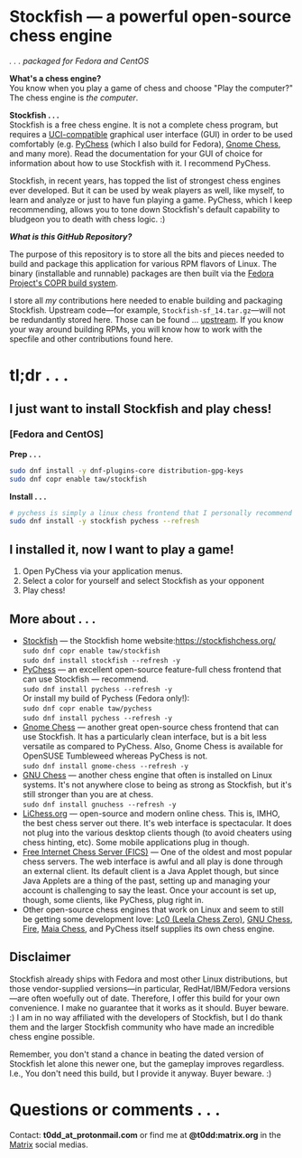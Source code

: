 # Stockfish — a powerful open-source chess engine

_.&nbsp;.&nbsp;.&nbsp;packaged for Fedora and CentOS_

**What's a chess engine?**  
You know when you play a game of chess and choose "Play the computer?" The chess engine is _the computer_.

**Stockfish . . .**  
Stockfish is a free chess engine. It is not a complete chess program, but
requires a
[UCI-compatible](https://en.wikipedia.org/wiki/Universal_Chess_Interface)
graphical user interface (GUI) in order to be used comfortably (e.g.
[PyChess](https://github.com/taw00/pychess-rpm) (which I also build for
Fedora), [Gnome Chess](https://wiki.gnome.org/Apps/Chess), and many more). Read
the documentation for your GUI of choice for information about how to use
Stockfish with it. I recommend PyChess.

Stockfish, in recent years, has topped the list of strongest chess engines ever
developed. But it can be used by weak players as well, like myself, to learn
and analyze or just to have fun playing a game. PyChess, which I keep
recommending, allows you to tone down Stockfish's default capability to
bludgeon you to death with chess logic. :)

_**What is this GitHub Repository?**_

The purpose of this repository is to store all the bits and pieces needed to
build and package this application for various RPM flavors of Linux. The binary
(installable and runnable) packages are then built via the [Fedora Project's
COPR build system](https://copr.fedorainfracloud.org/coprs/taw/stockfish/).

I store all *my* contributions here needed to enable building and packaging
Stockfish.  Upstream code—for example, `Stockfish-sf_14.tar.gz`—will not be
redundantly stored here. Those can be found ...
[upstream](https://github.com/official-stockfish/Stockfish). If you know your
way around building RPMs, you will know how to work with the specfile and other
contributions found here.

# tl;dr&nbsp;.&nbsp;.&nbsp;.

## I just want to install Stockfish and play chess!

### [Fedora and CentOS]

**Prep&nbsp;.&nbsp;.&nbsp;.**
```bash
sudo dnf install -y dnf-plugins-core distribution-gpg-keys
sudo dnf copr enable taw/stockfish
```

**Install&nbsp;.&nbsp;.&nbsp;.**
```bash
# pychess is simply a linux chess frontend that I personally recommend
sudo dnf install -y stockfish pychess --refresh
```

<!-- ... OPENSUSE ALREADY SHIPS THE LATEST
### [OpenSUSE]

**Prep (Leap 15.X)&nbsp;.&nbsp;.&nbsp;.**
```sh
# Install GPG keys
sudo rpm --import https://download.copr.fedorainfracloud.org/results/taw/stockfish/pubkey.gpg
# Configure and enable the Stockfish repository
sudo echo "\
[copr:copr.fedorainfracloud.org:taw:stockfish]
name=Copr repo for stockfish owned by taw
baseurl=https://download.copr.fedorainfracloud.org/results/taw/stockfish/opensuse-tumbleweed-$basearch/
type=rpm-md
skip_if_unavailable=True
gpgcheck=1
gpgkey=https://download.copr.fedorainfracloud.org/results/taw/stockfish/pubkey.gpg
repo_gpgcheck=0
enabled=1
enabled_metadata=1
" > /etc/zypp/repos.d/_copr\:copr.fedorainfracloud.org\:taw\:stockfish.repo
sudo zypper refresh
```

**Prep (Tumbleweed)&nbsp;.&nbsp;.&nbsp;.**
```sh
# Install GPG keys
sudo rpm --import https://download.copr.fedorainfracloud.org/results/taw/stockfish/pubkey.gpg
# Configure and enable the Stockfish repository
sudo echo "\
[copr:copr.fedorainfracloud.org:taw:stockfish]
name=Copr repo for stockfish owned by taw
baseurl=https://download.copr.fedorainfracloud.org/results/taw/stockfish/opensuse-leap-$releasever-$basearch/
type=rpm-md
skip_if_unavailable=True
gpgcheck=1
gpgkey=https://download.copr.fedorainfracloud.org/results/taw/stockfish/pubkey.gpg
repo_gpgcheck=0
enabled=1
enabled_metadata=1
" > /etc/zypp/repos.d/_copr\:copr.fedorainfracloud.org\:taw\:stockfish.repo
sudo zypper refresh
```

**Install (on OpenSUSE Tumbleweed)&nbsp;.&nbsp;.&nbsp;.**
```bash
# gnome-chess is one of the only desktop chess frontends shipped with OpenSUSE
# and only Tumbleweed, oddly
sudo zypper install stockfish gnome-chess
```
-->

## I installed it, now I want to play a game!

1. Open PyChess via your application menus.
2. Select a color for yourself and select Stockfish as your opponent
3. Play chess!

## More about&nbsp;.&nbsp;.&nbsp;.

* [Stockfish](https://stockfishchess.org/) — the Stockfish home website:<https://stockfishchess.org/>  
  `sudo dnf copr enable taw/stockfish`  
  `sudo dnf install stockfish --refresh -y`
* [PyChess](https://pychess.github.io/) — an excellent open-source feature-full
  chess frontend that can use Stockfish — recommend.  
  `sudo dnf install pychess --refresh -y`  
  Or install my build of Pychess (Fedora only!):  
  `sudo dnf copr enable taw/pychess`  
  `sudo dnf install pychess --refresh -y`
* [Gnome Chess](https://wiki.gnome.org/Apps/Chess) — another great open-source
  chess frontend that can use Stockfish. It has a particularly clean interface,
  but is a bit less versatile as compared to PyChess. Also, Gnome Chess is
  available for OpenSUSE Tumbleweed whereas PyChess is not.  
  `sudo dnf install gnome-chess --refresh -y`
* [GNU Chess](https://www.gnu.org/software/chess/) — another chess engine that
  often is installed on Linux systems. It's not anywhere close to being as
  strong as Stockfish, but it's still stronger than you are at chess.  
  `sudo dnf install gnuchess --refresh -y`
* [LiChess.org](https://lichess.org/) — open-source and modern online chess.
  This is, IMHO, the best chess server out there. It's web interface is
  spectacular. It does not plug into the various desktop clients though (to avoid
  cheaters using chess hinting, etc). Some mobile applications plug in though.
* [Free Internet Chess Server (FICS)](https://www.freechess.org/) — One of the
  oldest and most popular chess servers. The web interface is awful and all
  play is done through an external client. Its default client is a Java Applet
  though, but since Java Applets are a thing of the past, setting up and
  managing your account is challenging to say the least. Once your account is set
  up, though, some clients, like PyChess, plug right in.
* Other open-source chess engines that work on Linux and seem to still be
  getting some development love: [Lc0 (Leela Chess Zero)](https://lczero.org/),
  [GNU Chess](https://www.gnu.org/software/chess/),
  [Fire](https://github.com/FireFather/fire/),
  [Maia Chess](https://maiachess.com/), and PyChess itself supplies its own chess
  engine.

## Disclaimer

Stockfish already ships with Fedora and most other Linux distributions, but
those vendor-supplied versions—in particular, RedHat/IBM/Fedora versions—are
often woefully out of date. Therefore, I offer this build for your own
convenience. I make no guarantee that it works as it should. Buyer beware. :) I
am in no way affiliated with the developers of Stockfish, but I do thank them
and the larger Stockfish community who have made an incredible chess engine
possible.

Remember, you don't stand a chance in beating the dated version of Stockfish
let alone this newer one, but the gameplay improves regardless. I.e., You don't
need this build, but I provide it anyway. Buyer beware. :)


# Questions or comments&nbsp;.&nbsp;.&nbsp;.

Contact: **t0dd_at_protonmail.com** or find me at **@t0dd:matrix.org** in the [Matrix](https://github.com/taw00/element-rpm) social medias.
